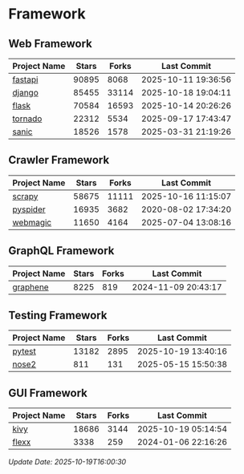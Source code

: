 # Framework

## Web Framework
| Project Name | Stars | Forks | Last Commit |
| ------------ | ----- | ----- | ----------- |
| [fastapi](https://github.com/fastapi/fastapi) | 90895 | 8068 | 2025-10-11 19:36:56 |
| [django](https://github.com/django/django) | 85455 | 33114 | 2025-10-18 19:04:11 |
| [flask](https://github.com/pallets/flask) | 70584 | 16593 | 2025-10-14 20:26:26 |
| [tornado](https://github.com/tornadoweb/tornado) | 22312 | 5534 | 2025-09-17 17:43:47 |
| [sanic](https://github.com/sanic-org/sanic) | 18526 | 1578 | 2025-03-31 21:19:26 |

## Crawler Framework
| Project Name | Stars | Forks | Last Commit |
| ------------ | ----- | ----- | ----------- |
| [scrapy](https://github.com/scrapy/scrapy) | 58675 | 11111 | 2025-10-16 11:15:07 |
| [pyspider](https://github.com/binux/pyspider) | 16935 | 3682 | 2020-08-02 17:34:20 |
| [webmagic](https://github.com/code4craft/webmagic) | 11650 | 4164 | 2025-07-04 13:08:16 |

## GraphQL Framework
| Project Name | Stars | Forks | Last Commit |
| ------------ | ----- | ----- | ----------- |
| [graphene](https://github.com/graphql-python/graphene) | 8225 | 819 | 2024-11-09 20:43:17 |

## Testing Framework
| Project Name | Stars | Forks | Last Commit |
| ------------ | ----- | ----- | ----------- |
| [pytest](https://github.com/pytest-dev/pytest) | 13182 | 2895 | 2025-10-19 13:40:16 |
| [nose2](https://github.com/nose-devs/nose2) | 811 | 131 | 2025-05-15 15:50:38 |

## GUI Framework
| Project Name | Stars | Forks | Last Commit |
| ------------ | ----- | ----- | ----------- |
| [kivy](https://github.com/kivy/kivy) | 18686 | 3144 | 2025-10-19 05:14:54 |
| [flexx](https://github.com/flexxui/flexx) | 3338 | 259 | 2024-01-06 22:16:26 |

*Update Date: 2025-10-19T16:00:30*